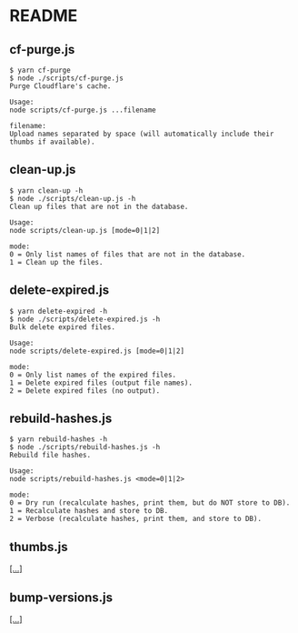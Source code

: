 # README

## cf-purge.js

```none
$ yarn cf-purge
$ node ./scripts/cf-purge.js
Purge Cloudflare's cache.

Usage:
node scripts/cf-purge.js ...filename

filename:
Upload names separated by space (will automatically include their thumbs if available).
```

## clean-up.js

```none
$ yarn clean-up -h
$ node ./scripts/clean-up.js -h
Clean up files that are not in the database.

Usage:
node scripts/clean-up.js [mode=0|1|2]

mode:
0 = Only list names of files that are not in the database.
1 = Clean up the files.
```

## delete-expired.js

```none
$ yarn delete-expired -h
$ node ./scripts/delete-expired.js -h
Bulk delete expired files.

Usage:
node scripts/delete-expired.js [mode=0|1|2]

mode:
0 = Only list names of the expired files.
1 = Delete expired files (output file names).
2 = Delete expired files (no output).
```

## rebuild-hashes.js

```none
$ yarn rebuild-hashes -h
$ node ./scripts/rebuild-hashes.js -h
Rebuild file hashes.

Usage:
node scripts/rebuild-hashes.js <mode=0|1|2>

mode:
0 = Dry run (recalculate hashes, print them, but do NOT store to DB).
1 = Recalculate hashes and store to DB.
2 = Verbose (recalculate hashes, print them, and store to DB).
```

## thumbs.js

[\[...\]](https://github.com/OliviaAlter/lolisafe#script-for-missing-thumbnails)

## bump-versions.js

[\[...\]](https://github.com/OliviaAlter/lolisafe/tree/safe.fiery.me/src#readme)
